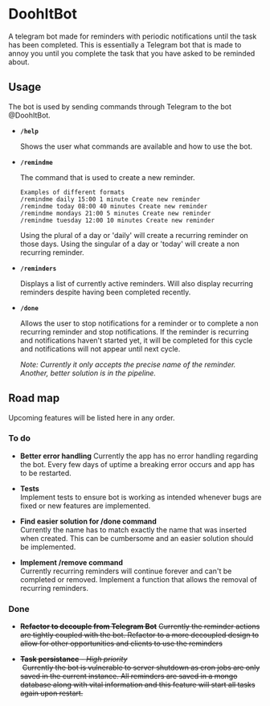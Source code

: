 # DoohItBot

A telegram bot made for reminders with periodic notifications until the task has been completed. This is essentially a Telegram bot that is made to annoy you until you complete the task that you have asked to be reminded about.


## Usage
The bot is used by sending commands through Telegram to the bot @DoohItBot.

* **`/help`** <br/>

  Shows the user what commands are available and how to use the bot.


* **`/remindme`** <br/>

  The command that is used to create a new reminder.<br/>
  ```
  Examples of different formats
  /remindme daily 15:00 1 minute Create new reminder
  /remindme today 08:00 40 minutes Create new reminder
  /remindme mondays 21:00 5 minutes Create new reminder
  /remindme tuesday 12:00 10 minutes Create new reminder
  ```
  Using the plural of a day or 'daily' will create a recurring reminder on those days. Using the singular of a day or 'today' will     create a non recurring reminder.


* **`/reminders`**<br/>

  Displays a list of currently active reminders. Will also display recurring reminders despite having been completed recently.


* **`/done`**<br/>

  Allows the user to stop notifications for a reminder or to complete a non recurring reminder and stop notifications. If the   reminder is recurring and notifications haven't started yet, it will be completed for this cycle and notifications will not appear until next cycle.

  *Note: Currently it only accepts the precise name of the reminder. Another, better solution is in the pipeline.*

## Road map

Upcoming features will be listed here in any order.

### To do

* **Better error handling**
  Currently the app has no error handling regarding the bot. Every few days of uptime a breaking error occurs
  and app has to be restarted.

* **Tests**<br/>
  Implement tests to ensure bot is working as intended whenever bugs are fixed or new features are implemented.

* **Find easier solution for /done command**<br/>
  Currently the name has to match exactly the name that was inserted when created. This can be cumbersome and an easier solution should be implemented.

* **Implement /remove command**<br/>
  Currently recurring reminders will continue forever and can't be completed or removed. Implement a function that allows the removal of recurring reminders.

### Done

* ~~**Refactor to decouple from Telegram Bot**~~
  ~~Currently the reminder actions are tightly coupled with the bot. Refactor to a more decoupled design to allow for other
  opportunities and clients to use the reminders~~

* ~~**Task persistance** - *High priority*~~<br/>
  ~~Currently the bot is vulnerable to server shutdown as cron jobs are only saved in the current instance. All reminders are saved in a mongo database along with vital information and this feature will start all tasks again upon restart.~~
